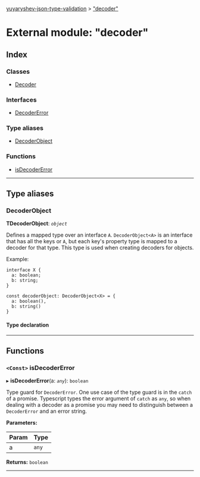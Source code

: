 [yuyaryshev-json-type-validation](../README.md) > ["decoder"](../modules/_decoder_.md)

# External module: "decoder"

## Index

### Classes

* [Decoder](../classes/_decoder_.decoder.md)

### Interfaces

* [DecoderError](../interfaces/_decoder_.decodererror.md)

### Type aliases

* [DecoderObject](_decoder_.md#decoderobject)

### Functions

* [isDecoderError](_decoder_.md#isdecodererror)

---

## Type aliases

<a id="decoderobject"></a>

###  DecoderObject

**ΤDecoderObject**: *`object`*

Defines a mapped type over an interface `A`. `DecoderObject<A>` is an interface that has all the keys or `A`, but each key's property type is mapped to a decoder for that type. This type is used when creating decoders for objects.

Example:

```
interface X {
  a: boolean;
  b: string;
}

const decoderObject: DecoderObject<X> = {
  a: boolean(),
  b: string()
}
```

#### Type declaration

___

## Functions

<a id="isdecodererror"></a>

### `<Const>` isDecoderError

▸ **isDecoderError**(a: *`any`*): `boolean`

Type guard for `DecoderError`. One use case of the type guard is in the `catch` of a promise. Typescript types the error argument of `catch` as `any`, so when dealing with a decoder as a promise you may need to distinguish between a `DecoderError` and an error string.

**Parameters:**

| Param | Type |
| ------ | ------ |
| a | `any` |

**Returns:** `boolean`

___

